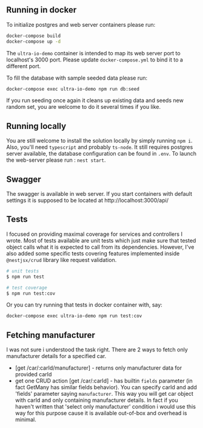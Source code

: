 ## Running in docker
To initialize postgres and web server containers please run:

```bash
docker-compose build
docker-compose up -d
```

The `ultra-io-demo` container is intended to map its web server port to localhost's 3000 port.
Please update `docker-compose.yml` to bind it to a different port.

To fill the database with sample seeded data please run:
```bash
docker-compose exec ultra-io-demo npm run db:seed
```
If you run seeding once again it cleans up existing data and seeds new random set, you are welcome to do it several times if you like.

## Running locally
You are still welcome to install the solution locally by simply running `npm i`.
Also, you'll need `typescript` and probably `ts-node`.
It still requires postgres server available, the database configuration can be found in `.env`.
To launch the web-server please run : `nest start`.

## Swagger
The swagger is available in web server. If you start containers with default settings it is supposed to be located at http://localhost:3000/api/

## Tests
I focused on providing maximal coverage for services and controllers I wrote. Most of tests available are unit tests which just make sure that tested object calls what it is expected to call from its dependencies. However, I've also added some specific tests covering features implemented inside `@nestjsx/crud` library like request validation.

```bash
# unit tests
$ npm run test

# test coverage
$ npm run test:cov
```

Or you can try running that tests in docker container with, say:
```bash
docker-compose exec ultra-io-demo npm run test:cov
```

## Fetching manufacturer
I was not sure i understood the task right. There are 2 ways to fetch only manufacturer details for a specified car.
- [get /car/:carId/manufacturer] - returns only manufacturer data for provided carId
- get one CRUD action [get /car/:carId] - has builtin `fields` parameter (in fact GetMany has similar fields behavior). You can specify carId and add 'fields' parameter saying `manufacturer`. This way you will get car object with carId and only containing manufacturer details. In fact if you haven't written that 'select only manufacturer' condition i would use this way for this purpose cause it is available out-of-box and overhead is minimal.
